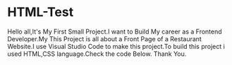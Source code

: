 # HTML-Test
Hello all,It's My First Small Project.I want to Build My career as a Frontend Developer.My This Project is all about a Front Page of a Restaurant Website.I use Visual Studio Code to make this project.To build this project i used HTML,CSS language.Check the code Below.
Thank You.
